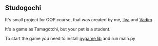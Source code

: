 ## Studogochi 
It's small project for OOP course, that was created by me, [Ilya](https://github.com/Wipersee) and [Vadim](https://github.com/VadimPusiak788). 

It's a game as Tamagotchi, but your pet is a student.

To start the game you need to install [pygame lib](https://www.pygame.org/wiki/GettingStarted) and run main.py
